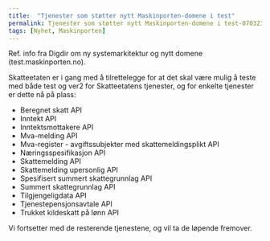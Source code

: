 ```yaml
---
title:  "Tjenester som støtter nytt Maskinporten-domene i test"
permalink: Tjenester som støtter nytt Maskinporten-domene i test-070323.html
tags: [Nyhet, Maskinporten]
---
```


Ref. info fra Digdir om ny systemarkitektur og nytt domene (test.maskinporten.no).

Skatteetaten er i gang med å tilrettelegge for at det skal være mulig å teste med både test og ver2 for Skatteetatens tjenester, og for enkelte tjenester er dette nå på plass:
* Beregnet skatt API
* Inntekt API
* Inntektsmottakere API
* Mva-melding API
* Mva-register - avgiftssubjekter med skattemeldingsplikt API
* Næringsspesifikasjon API
* Skattemelding API
* Skattemelding upersonlig API
* Spesifisert summert skattegrunnlag API
* Summert skattegrunnlag API
* Tilgjengeligdata API
* Tjenestepensjonsavtale API
* Trukket kildeskatt på lønn API 

Vi fortsetter med de resterende tjenestene, og vil ta de løpende fremover.
